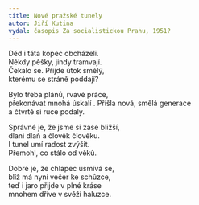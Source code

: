 ```yaml
---
title: Nové pražské tunely
autor: Jiří Kutina
vydal: časopis Za socialistickou Prahu, 1951?
---
```


Děd i táta kopec obcházeli.   
Někdy pěšky, jindy tramvají.  
Čekalo se. Přijde útok smělý,  
kterému se stráně poddají?

Bylo třeba plánů, rvavé práce,  
překonávat mnohá úskalí  .
Přišla nová, smělá generace   
a čtvrtě si ruce podaly.

Správné je, že jsme si zase bližší,  
dlani dlaň a člověk člověku.  
I tunel umí radost zvýšit.   
Přemohl, co stálo od věků.

Dobré je, že chlapec usmívá se,   
blíž má nyní večer ke schůzce,  
teď i jaro přijde v plné kráse   
mnohem dříve v svěží haluzce.

